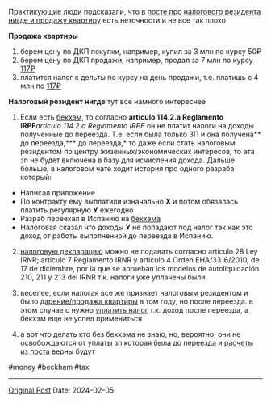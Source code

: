 Практикующие люди подсказали, что в [посте про налогового резидента нигде и продажу квартиру](1003.md) есть неточности и не все так плохо

**Продажа квартиры**
1. берем цену по ДКП покупки, например, купил за 3 млн по курсу 50₽
2. берем цену по ДКП продажи, например, продал за 7 млн по курсу [117₽](1754.md)
3. платится налог с дельты по курсу на день продажи, т.е. платишь с 4 млн по [117₽](1754.md)

**Налоговый резидент нигде**
тут все намного интереснее

1. Если есть [бекхэм,](956.md) то согласно **articulo 114.2.a Reglamento IRPF***articulo 114.2.a Reglamento IRPF* он не платит налоги на доходы полученные до переезда. Т.е. если была только ЗП и она получена** до переезда,*** до переезда,* то даже если стать налоговым резидентом по центру жизенных/экономических интересов, то эта зп не будет включена в базу для исчисления дохода. Дальше больше, в налоговом чате ходит история про одного разраба который:
- Написал приложение
- По контракту ему выплатили изначально **Х** и потом обязалась платить регулярную **У** ежегодно
- Разраб переехал в Испанию на [бекхэмa](956.md)
- Налоговая сказал что доходы **У** не попадают под налог так как это доход от работы выполненной до переезда в Испанию.

2. [налоговую декларацию](1892.md) можно не подавать согласно artículo 28 Ley IRNR; artículo 7 Reglamento IRNR y artículo 4 Orden EHA/3316/2010, de 17 de diciembre, por la que se aprueban los modelos de autoliquidación 210, 211 y 213 del IRNR т.к. налоги уже уплачены были. 

3. веселее, если налогая все же признает налоговым резидентом и было [дарение/продажа квартиры](999.md) в том году, но после переезда. в этом случае с нужно [уплатить налог](999.md) т.к. доход после переезда, а бекхэм еще не успел примениться

4. а вот что делать кто без бекхэмa не знаю, но, вероятно, они не освобождаются от уплаты зп которая была до переезда и [расчеты из поста](1003.md) верны будут

#money #beckham #tax

---
[Original Post](https://t.me/lev2tarragona/1903)
Date: 2024-02-05
